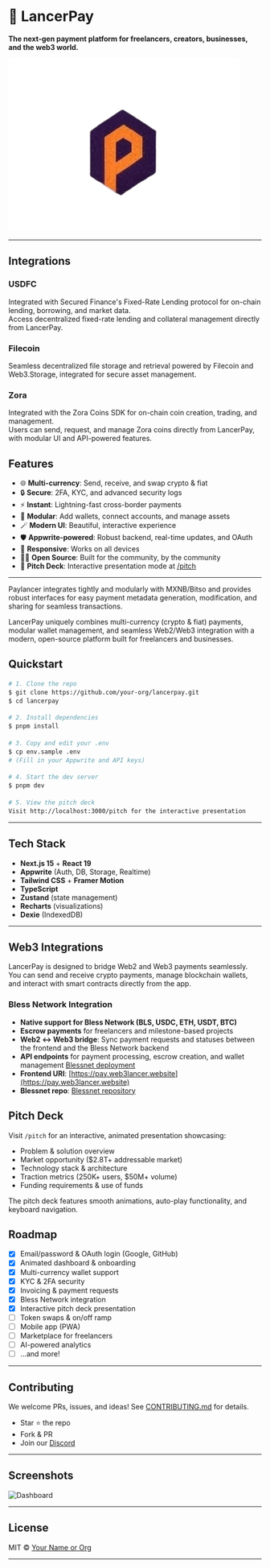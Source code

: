 # 🚀 LancerPay

**The next-gen payment platform for freelancers, creators, businesses, and the web3 world.**

![LancerPay Logo](public/images/logo.png)

---

## Integrations

### USDFC

Integrated with Secured Finance's Fixed-Rate Lending protocol for on-chain lending, borrowing, and market data.  
Access decentralized fixed-rate lending and collateral management directly from LancerPay.

### Filecoin

Seamless decentralized file storage and retrieval powered by Filecoin and Web3.Storage, integrated for secure asset management.

### Zora

Integrated with the Zora Coins SDK for on-chain coin creation, trading, and management.  
Users can send, request, and manage Zora coins directly from LancerPay, with modular UI and API-powered features.

## Features

- 🌐 **Multi-currency**: Send, receive, and swap crypto & fiat
- 🔒 **Secure**: 2FA, KYC, and advanced security logs
- ⚡ **Instant**: Lightning-fast cross-border payments
- 🧩 **Modular**: Add wallets, connect accounts, and manage assets
- 🪄 **Modern UI**: Beautiful, interactive experience
- 🛡️ **Appwrite-powered**: Robust backend, real-time updates, and OAuth
- 📱 **Responsive**: Works on all devices
- 🧑‍💻 **Open Source**: Built for the community, by the community
- 🎯 **Pitch Deck**: Interactive presentation mode at [/pitch](https://pay.web3lancer.website/pitch)

---

Paylancer integrates tightly and modularly with MXNB/Bitso and provides robust interfaces for easy payment metadata generation, modification, and sharing for seamless transactions.

LancerPay uniquely combines multi-currency (crypto & fiat) payments, modular wallet management, and seamless Web2/Web3 integration with a modern, open-source platform built for freelancers and businesses.


## Quickstart

```bash
# 1. Clone the repo
$ git clone https://github.com/your-org/lancerpay.git
$ cd lancerpay

# 2. Install dependencies
$ pnpm install

# 3. Copy and edit your .env
$ cp env.sample .env
# (Fill in your Appwrite and API keys)

# 4. Start the dev server
$ pnpm dev

# 5. View the pitch deck
Visit http://localhost:3000/pitch for the interactive presentation
```

---

## Tech Stack

- **Next.js 15** + **React 19**
- **Appwrite** (Auth, DB, Storage, Realtime)
- **Tailwind CSS** + **Framer Motion**
- **TypeScript**
- **Zustand** (state management)
- **Recharts** (visualizations)
- **Dexie** (IndexedDB)

---

## Web3 Integrations

LancerPay is designed to bridge Web2 and Web3 payments seamlessly. You can send and receive crypto payments, manage blockchain wallets, and interact with smart contracts directly from the app.

### Bless Network Integration
- **Native support for Bless Network (BLS, USDC, ETH, USDT, BTC)**
- **Escrow payments** for freelancers and milestone-based projects
- **Web2 ↔ Web3 bridge**: Sync payment requests and statuses between the frontend and the Bless Network backend
- **API endpoints** for payment processing, escrow creation, and wallet management [Blessnet deployment](https://coral-earwig-verene-2jkylule.bls.dev/)
- **Frontend URI**: [https://pay.web3lancer.website](https://pay.web3lancer.website)
- **Blessnet repo**: [Blessnet repository](https://github.com/web3lancer/lancerpaybless.git)

## Pitch Deck

Visit `/pitch` for an interactive, animated presentation showcasing:
- Problem & solution overview
- Market opportunity ($2.8T+ addressable market)
- Technology stack & architecture
- Traction metrics (250K+ users, $50M+ volume)
- Funding requirements & use of funds

The pitch deck features smooth animations, auto-play functionality, and keyboard navigation.

## Roadmap

- [x] Email/password & OAuth login (Google, GitHub)
- [x] Animated dashboard & onboarding
- [x] Multi-currency wallet support
- [x] KYC & 2FA security
- [x] Invoicing & payment requests
- [x] Bless Network integration
- [x] Interactive pitch deck presentation
- [ ] Token swaps & on/off ramp
- [ ] Mobile app (PWA)
- [ ] Marketplace for freelancers
- [ ] AI-powered analytics
- [ ] ...and more!

---

## Contributing

We welcome PRs, issues, and ideas! See [CONTRIBUTING.md](CONTRIBUTING.md) for details.

- Star ⭐ the repo
- Fork & PR
- Join our [Discord](https://discord.gg/your-invite)

---

## Screenshots

![Dashboard](https://raw.githubusercontent.com/your-org/lancerpay-assets/main/dashboard-animated.gif)

---

## License

MIT © [Your Name or Org](https://github.com/your-org)

---

